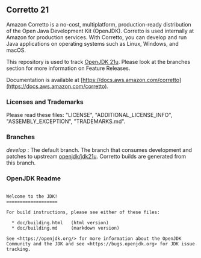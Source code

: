 ## Corretto 21

Amazon Corretto is a no-cost, multiplatform,
production-ready distribution of the Open Java Development Kit (OpenJDK).
Corretto is used internally at Amazon for production services.
With Corretto, you can develop and run Java applications
on operating systems such as Linux, Windows, and macOS.

This repository is used to track [OpenJDK 21u](https://github.com/openjdk/jdk21u).
Please look at the branches section for more information on Feature Releases.

Documentation is available at [https://docs.aws.amazon.com/corretto](https://docs.aws.amazon.com/corretto).

### Licenses and Trademarks

Please read these files: "LICENSE", "ADDITIONAL_LICENSE_INFO", "ASSEMBLY_EXCEPTION", "TRADEMARKS.md".

### Branches

_develop_
: The default branch. The branch that consumes development and patches to upstream [openjdk/jdk21u](https://github.com/openjdk/jdk21u). Corretto builds are generated from this branch.

### OpenJDK Readme
```

Welcome to the JDK!
===================

For build instructions, please see either of these files:

  * doc/building.html   (html version)
  * doc/building.md     (markdown version)

See <https://openjdk.org/> for more information about the OpenJDK
Community and the JDK and see <https://bugs.openjdk.org> for JDK issue
tracking.
